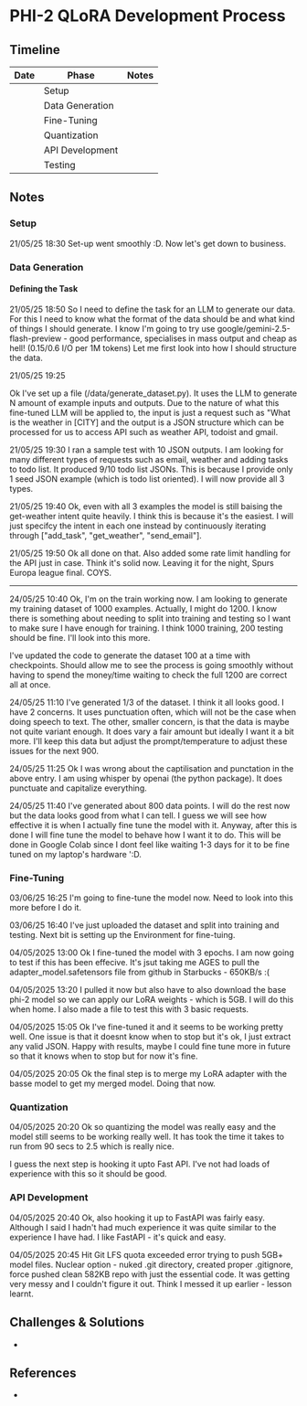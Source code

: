 # PHI-2 QLoRA Development Process

## Timeline

| Date | Phase | Notes |
|------|-------|-------|
|      | Setup |       |
|      | Data Generation |       |
|      | Fine-Tuning |       |
|      | Quantization |       |
|      | API Development |       |
|      | Testing |       |

## Notes

### Setup
21/05/25 18:30
Set-up went smoothly :D. Now let's get down to business.

### Data Generation
#### Defining the Task
21/05/25 18:50
So I need to define the task for an LLM to generate our data. For this I need to know what the format of the data should be and what kind of things I should generate. I know I'm going to try use google/gemini-2.5-flash-preview - good performance, specialises in mass output and cheap as hell! ($0.15/$0.6 I/O per 1M tokens) Let me first look into how I should structure the data.

21/05/25 19:25

Ok I've set up a file (/data/generate_dataset.py). It uses the LLM to generate N amount of example inputs and outputs. Due to the nature of what this fine-tuned LLM will be applied to, the input is just a request such as "What is the weather in [CITY] and the output is a JSON structure which can be processed for us to access API such as weather API, todoist and gmail.

21/05/25 19:30
I ran a sample test with 10 JSON outputs. I am looking for many different types of requests such as email, weather and adding tasks to todo list. It produced 9/10 todo list JSONs. This is because I provide only 1 seed JSON example (which is todo list oriented). I will now provide all 3 types.

21/05/25 19:40
Ok, even with all 3 examples the model is still baising the get-weather intent quite heavily. I think this is because it's the easiest. I will just specifcy the intent in each one instead by continuously iterating through ["add_task", "get_weather", "send_email"].

21/05/25 19:50
Ok all done on that. Also added some rate limit handling for the API just in case. Think it's solid now. Leaving it for the night, Spurs Europa league final. COYS.

---

24/05/25 10:40
Ok, I'm on the train working now. I am looking to generate my training dataset of 1000 examples. Actually, I might do 1200. I know there is something about needing to split into training and testing so I want to make sure I have enough for training. I think 1000 training, 200 testing should be fine. I'll look into this more.

I've updated the code to generate the dataset 100 at a time with checkpoints. Should allow me to see the process is going smoothly without having to spend the money/time waiting to check the full 1200 are correct all at once. 

24/05/25 11:10
I've generated 1/3 of the dataset. I think it all looks good. I have 2 concerns. It uses punctuation often, which will not be the case when doing speech to text. The other, smaller concern, is that the data is maybe not quite variant enough. It does vary a fair amount but ideally I want it a bit more. I'll keep this data but adjust the prompt/temperature to adjust these issues for the next 900.

24/05/25 11:25
Ok I was wrong about the captilisation and punctation in the above entry. I am using whisper by openai (the python package). It does punctuate and capitalize everything.

24/05/25 11:40
I've generated about 800 data points. I will do the rest now but the data looks good from what I can tell. I guess we will see how effective it is when I actually fine tune the model with it. Anyway, after this is done I will fine tune the model to behave how I want it to do. This will be done in Google Colab since I dont feel like waiting 1-3 days for it to be fine tuned on my laptop's hardware ':D.

### Fine-Tuning
03/06/25 16:25
I'm going to fine-tune the model now. Need to look into this more before I do it.

03/06/25 16:40 
I've just uploaded the dataset and split into training and testing. Next bit is setting up the Environment for fine-tuing.

04/05/2025 13:00 
Ok I fine-tuned the model with 3 epochs. I am now going to test if this has been effecive. It's jsut taking me AGES to pull the adapter_model.safetensors file from github in Starbucks - 650KB/s :(
    
04/05/2025 13:20
I pulled it now but also have to also download the base phi-2 model so we can apply our LoRA weights - which is 5GB. I will do this when home. I also made a file to test this with 3 basic requests.

04/05/2025 15:05
Ok I've fine-tuned it and it seems to be working pretty well. One issue is that it doesnt know when to stop but it's ok, I just extract any valid JSON. Happy with results, maybe I could fine tune more in future so that it knows when to stop but for now it's fine.

04/05/2025 20:05
Ok the final step is to merge my LoRA adapter with the basse model to get my merged model. Doing that now.
### Quantization

04/05/2025 20:20
Ok so quantizing the model was really easy and the model still seems to be working really well. It has took the time it takes to run from 90 secs to 2.5 which is really nice. 

I guess the next step is hooking it upto Fast API. I've not had loads of experience with this so it should be good.

### API Development

04/05/2025 20:40
Ok, also hooking it up to FastAPI was fairly easy. Although I said I hadn't had much experience it was quite similar to the experience I have had. I like FastAPI - it's quick and easy.

04/05/2025 20:45
Hit Git LFS quota exceeded error trying to push 5GB+ model files. Nuclear option - nuked .git directory, created proper .gitignore, force pushed clean 582KB repo with just the essential code. It was getting very messy and I couldn't figure it out. Think I messed it up earlier - lesson learnt.


## Challenges & Solutions
- 

## References
- 
